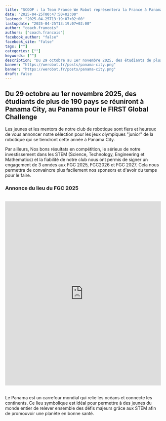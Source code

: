 ```yaml
---
title: "SCOOP : la Team France We Robot représentera la France à Panama au FGC 2025"
date: "2025-04-25T00:47:50+02:00"
lastmod: "2025-04-25T13:19:07+02:00"
lastupdate: "2025-04-25T13:19:07+02:00"
author: "coach.francois"
authors: ["coach.francois"]
facebook_author: "false"
facebook_site: "false"
tags: [""]
categories: [""]
keywords: [""]
description: "Du 29 octobre au 1er novembre 2025, des étudiants de plus de 190 pays se réuniront à Panama City, au Panama pour le FIRST Global Challenge"
baneer: "https://werobot.fr/posts/panama-city.png"
banner: "https://werobot.fr/posts/panama-city.png"
draft: false
---
```

## Du 29 octobre au 1er novembre 2025, des étudiants de plus de 190 pays se réuniront à Panama City, au Panama pour le FIRST Global Challenge
Les jeunes et les mentors de notre club de robotique sont fiers et heureux de vous annoncer notre sélection pour les jeux olympiques "junior" de la robotique qui se tiendront cette année à Panama City.

Par ailleurs, Nos bons résultats en compétition, le sérieux de notre investissement dans les STEM (Science, Technology, Engineering et Mathematics) et la fiabilité de notre club nous ont permis de signer un engagement de 3 années aux FGC 2025, FGC2026 et FGC 2027. Cela nous permettra de convaincre plus facilement nos sponsors et d'avoir du temps pour le faire.

### Annonce du lieu du FGC 2025

<br>
<iframe title="2025 FIRST Global Challenge Location Announcement | FGC2025" class="youtube-player" width="100%" height="597" src="https://www.youtube.com/embed/fmsKBBSy0gk?feature=oembed" frameborder="0" allow="accelerometer; autoplay; clipboard-write; encrypted-media; gyroscope; picture-in-picture; web-share" referrerpolicy="strict-origin-when-cross-origin" allowfullscreen></iframe>
<br><br>

Le Panama est un carrefour mondial qui relie les océans et connecte les continents. Ce lieu symbolique est idéal pour permettre à des jeunes du monde entier de relever ensemble des défis majeurs grâce aux STEM afin de promouvoir une planète en bonne santé.


